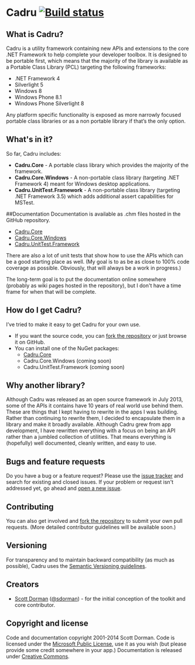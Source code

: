 # Cadru [![Build status](https://ci.appveyor.com/api/projects/status/3t0p4d04fyqtiun5?svg=true&retina=true)](https://ci.appveyor.com/project/scottdorman/cadru)

## What is Cadru?
Cadru is a utility framework containing new APIs and extensions to the core .NET Framework
to help complete your developer toolbox. It is designed to be portable first, which means that the majority
of the library is available as a Portable Class Library (PCL) targeting the following frameworks:

* .NET Framework 4
* Silverlight 5
* Windows 8
* Windows Phone 8.1
* Windows Phone Silverlight 8

Any platform specific functionality is exposed as more narrowly focused portable class libraries or as a non portable library if that’s the only option.

## What's in it?
So far, Cadru includes:

* **Cadru.Core** - A portable class library which provides the majority of the framework.
* **Cadru.Core.Windows** - A non-portable class library (targeting .NET Framework 4) meant for Windows desktop applications.
* **Cadru.UnitTest.Framework** - A non-portable class library (targeting .NET Framework 3.5) which adds additional assert capabilities for MSTest.

##Documentation
Documentation is available as .chm files hosted in the GitHub repository.

* [Cadru.Core](https://github.com/scottdorman/cadru/blob/master/docs/Help/Cadru.Core.Documentation.chm?raw=true)
* [Cadru.Core.Windows](https://github.com/scottdorman/cadru/blob/master/docs/Help/Cadru.Core.Documentation.chm?raw=true)
* [Cadru.UnitTest.Framework](https://github.com/scottdorman/cadru/blob/master/docs/Help/Cadru.UnitTest.Framework.Documentation.chm?raw=true)

There are also a lot of unit tests that show how to use the APIs which can be a good starting place as well. (My goal is to as be as close to 100% code coverage as possible. Obviously, that will always be a work in progress.) 

The long-term goal is to put the documentation online somewhere (probably as wiki pages hosted in the repository), but I don't have a time frame for when that will be complete.

## How do I get Cadru?
I’ve tried to make it easy to get Cadru for your own use.

* If you want the source code, you can [fork the repository](https://github.com/scottdorman/cadru/fork) or just browse it on GitHub.
* You can install one of the NuGet packages:
   * [Cadru.Core](https://www.nuget.org/packages/Cadru.Core/)
   * Cadru.Core.Windows (coming soon)
   * Cadru.UnitTest.Framework (coming soon)

## Why another library?
Although Cadru was released as an open source framework in July 2013, some of the APIs it contains have 10 years of real world use behind them. These are things that I kept having to rewrite in the apps I was building. Rather than continuing to rewrite them, I decided to encapsulate them in a library and make it broadly available. Although Cadru grew from app development, I have rewritten everything with a focus on being an API rather than a jumbled collection of utilities. That means everything is (hopefully) well documented, cleanly written, and easy to use.

## Bugs and feature requests
Do you have a bug or a feature request? Please use the [issue tracker](https://github.com/scottdorman/cadru/issues) and search for existing and closed issues. If your problem or request isn't addressed yet, go ahead and [open a new issue](https://github.com/scottdorman/cadru/issues/new). 

## Contributing
You can also get involved and [fork the repository](https://github.com/scottdorman/cadru/fork) to submit your own pull requests. (More detailed contributor guidelines will be available soon.)

## Versioning
For transparency and to maintain backward compatibility (as much as possible), Cadru uses the [Semantic Versioning guidelines](http://semver.org/).

## Creators
* [Scott Dorman](http://about.me/scottdorman) ([@sdorman](http://twitter.com/sdorman)) - for the initial conception of the toolkit and core contributor.

## Copyright and license
Code and documentation copyright 2001-2014 Scott Dorman. Code is licensed under the [Microsoft Public License](http://opensource.org/licenses/Ms-PL.html), use it as you wish (but please 
provide some credit somewhere in your app.) Documentation is released under [Creative Commons](https://github.com/scottdorman/cadru/blob/master/docs/LICENSE).
